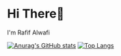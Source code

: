 # Hi There👋

I'm Rafif Alwafi

[![Anurag's GitHub stats](https://github-readme-stats.vercel.app/api?username=tmrafif)](https://github.com/anuraghazra/github-readme-stats)
[![Top Langs](https://github-readme-stats.vercel.app/api/top-langs/?username=tmrafif)](https://github.com/anuraghazra/github-readme-stats)
